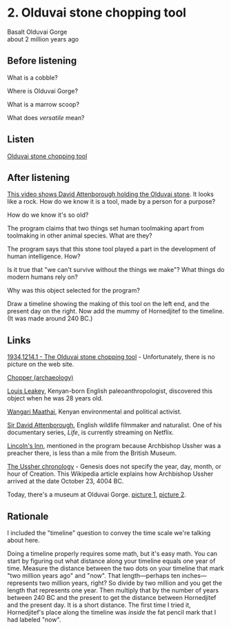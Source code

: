 # 2. Olduvai stone chopping tool

Basalt
Olduvai Gorge  
about 2 million years ago


## Before listening

What is a cobble?

Where is Olduvai Gorge?

What is a marrow scoop?

What does *versatile* mean?


## Listen

[Olduvai stone chopping tool](http://www.bbc.co.uk/ahistoryoftheworld/objects/ykHw5-oqQEGFnvat1gavxA)


## After listening

[This video shows David Attenborough holding the Olduvai
stone](https://www.youtube.com/watch?v=iWN5YtIf16k&t=0m55s).
It looks like a rock.
How do we know it is a tool, made by a person for a purpose?

How do we know it's so old?

The program claims that two things set human toolmaking apart from
toolmaking in other animal species. What are they?

The program says that this stone tool played a part in the development
of human intelligence. How?

Is it true that "we can't survive without the things we make"?
What things do modern humans rely on?

Why was this object selected for the program?

Draw a timeline showing the making of this tool on the left end, and the
present day on the right. Now add the mummy of Hornedjitef to the
timeline.  (It was made around 240 BC.)


## Links

[1934,1214.1 - The Olduvai stone chopping tool](http://www.britishmuseum.org/research/collection_online/collection_object_details.aspx?objectId=1469849&partId=1) - Unfortunately,
there is no picture on the web site.

[Chopper (archaeology)](https://en.wikipedia.org/wiki/Chopper_%28archaeology%29)

[Louis Leakey](https://en.wikipedia.org/wiki/Louis_Leakey), Kenyan-born
English paleoanthropologist, discovered this object when he was 28 years
old.

[Wangari Maathai](https://en.wikipedia.org/wiki/Wangari_Maathai), Kenyan
environmental and political activist.

[Sir David Attenborough](https://en.wikipedia.org/wiki/David_Attenborough),
English wildlife filmmaker and naturalist. One of his documentary
series, *Life*, is currently streaming on Netflix.

[Lincoln's Inn](http://www.lincolnsinn.org.uk/), mentioned in the
program because Archbishop Ussher was a preacher there, is less than a
mile from the British Museum.

[The Ussher chronology](https://en.wikipedia.org/wiki/Ussher_chronology) -
Genesis does not specify the year, day, month, or hour of Creation. This
Wikipedia article explains how Archbishop Ussher arrived at the date
October 23, 4004 BC.

Today, there's a museum at Olduvai Gorge.
[picture 1](https://www.google.com/maps/place/Olduwai+Gorge/@-2.992469,35.351291,3a,75y,90t/data=!3m8!1e2!3m6!1s69927358!2e1!3e10!6s%2F%2Flh3.googleusercontent.com%2Fproxy%2Fzo7ln_SaN2OGx_FzFN1_2iXEJ-gGP8Fy9YF8EmijC-6mOBB81Uu2xpc3fZu_JBHHXomng1gHyGWq2eqzofo10Cot7EdBFA%3Dw212-h100!7i2121!8i1000!4m5!3m4!1s0x183385bddad6ea95:0xa067a2e7565f241b!8m2!3d-2.9666667!4d35.3666667),
[picture 2](https://www.google.com/maps/place/Olduwai+Gorge/@-2.995124,35.352499,3a,75y,90t/data=!3m8!1e2!3m6!1s53328211!2e1!3e10!6s%2F%2Flh5.googleusercontent.com%2Fproxy%2F4lPODCzvbeHPtDCsa0LGJXUR-MimYr_dqdUwB1T7C8LpwVwM685fVW2TWn3QB_yMkyCCzV21osWaKcr0P1j_QlovayjTKA%3Dw203-h152!7i2560!8i1920!4m5!3m4!1s0x183385bddad6ea95:0xa067a2e7565f241b!8m2!3d-2.9666667!4d35.3666667).


## Rationale

I included the "timeline" question to convey the time scale we're
talking about here.

Doing a timeline properly requires some math, but it's easy math. You
can start by figuring out what distance along your timeline equals one
year of time. Measure the distance between the two dots on your timeline
that mark "two million years ago" and "now". That length—perhaps ten
inches—represents two million years, right? So divide by two million and
you get the length that represents one year. Then multiply that by the
number of years between 240 BC and the present to get the distance
between Hornedjitef and the present day. It is a short distance. The
first time I tried it, Hornedjitef's place along the timeline was
*inside* the fat pencil mark that I had labeled "now".
